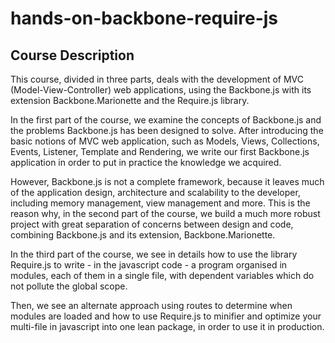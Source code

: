 hands-on-backbone-require-js
============================

## Course Description

This course, divided in three parts, deals with the development of MVC (Model-View-Controller) web applications, using the Backbone.js with its extension Backbone.Marionette and the Require.js library.

In the first part of the course, we examine the concepts of Backbone.js and the problems Backbone.js has been designed to solve. 
After introducing the basic notions of MVC web application, such as Models, Views, Collections, Events, Listener, Template and Rendering, we write our first Backbone.js application in order to put in practice the knowledge we acquired. 

However, Backbone.js is not a complete framework, because it leaves much of the application design, architecture and scalability to the developer, including memory management, view management and more. 
This is the reason why, in the second part of the course, we build a much more robust project with great separation of concerns between design and code, combining Backbone.js and its extension,  Backbone.Marionette.

In the third part of the course, we see in details how to use the library Require.js to write - in the javascript code - 
a program organised in modules, each of them in a single file,
with dependent variables which do not pollute the global scope.

Then, we see an alternate approach using routes to determine when modules are loaded and how to use Require.js to minifier and optimize your multi-file in javascript into one lean package, in order to use it in production.
